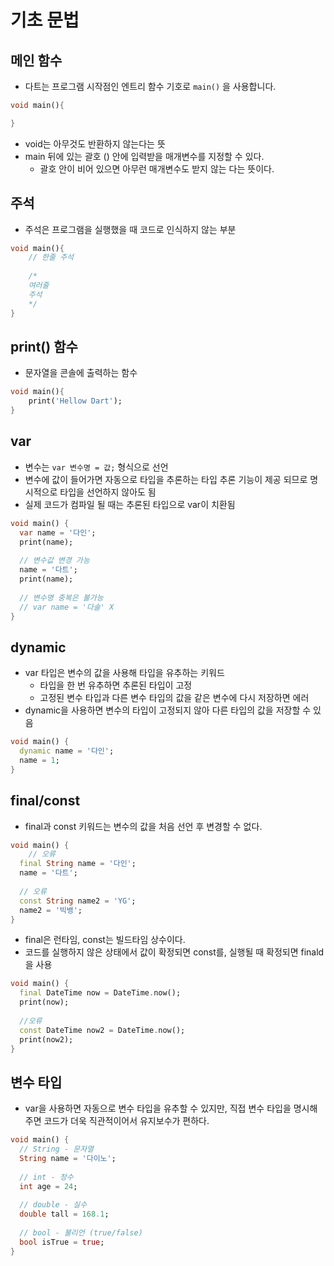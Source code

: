 # 기초 문법

## 메인 함수

- 다트는 프로그램 시작점인 엔트리 함수 기호로 `main()` 을 사용합니다.

```dart
void main(){

}
```

- void는 아무것도 반환하지 않는다는 뜻
- main 뒤에 있는 괄호 () 안에 입력받을 매개변수를 지정할 수 있다.
    - 괄호 안이 비어 있으면 아무런 매개변수도 받지 않는 다는 뜻이다.

## 주석

- 주석은 프로그램을 실행했을 때 코드로 인식하지 않는 부분

```dart
void main(){
	// 한줄 주석
	
	/*
	여러줄
	주석
	*/
}
```

## print() 함수

- 문자열을 콘솔에 출력하는 함수

```dart
void main(){
	print('Hellow Dart');
}
```

## var

- 변수는 `var 변수명 = 값;` 형식으로 선언
- 변수에 값이 들어가면 자동으로 타입을 추론하는 타입 추론 기능이 제공 되므로 명시적으로 타입을 선언하지 않아도 됨
- 실제 코드가 컴파일 될 때는 추론된 타입으로 var이 치환됨

```dart
void main() {
  var name = '다인';
  print(name);
  
  // 변수값 변경 가능
  name = '다트';
  print(name);
  
  // 변수명 중복은 불가능
  // var name = '다솔' X
}
```

## dynamic

- var 타입은 변수의 값을 사용해 타입을 유추하는 키워드
    - 타입을 한 번 유추하면 추론된 타입이 고정
    - 고정된 변수 타입과 다른 변수 타입의 값을 같은 변수에 다시 저장하면 에러
- dynamic을 사용하면 변수의 타입이 고정되지 않아 다른 타입의 값을 저장할 수 있음

```dart
void main() {
  dynamic name = '다인';
  name = 1;
}
```

## final/const

- final과 const 키워드는 변수의 값을 처음 선언 후 변경할 수 없다.

```dart
void main() {
	// 오류
  final String name = '다인';
  name = '다트';
  
  // 오류
  const String name2 = 'YG';
  name2 = '빅뱅';
}
```

- final은 런타임, const는 빌드타임 상수이다.
- 코드를 실행하지 않은 상태에서 값이 확정되면 const를, 실행될 때 확정되면 finald을 사용

```dart
void main() {
  final DateTime now = DateTime.now();
  print(now);
  
  //오류
  const DateTime now2 = DateTime.now();
  print(now2);
}
```

## 변수 타입

- var을 사용하면 자동으로 변수 타입을 유추할 수 있지만, 직접 변수 타입을 명시해주면 코드가 더욱 직관적이어서 유지보수가 편하다.

```dart
void main() {
  // String - 문자열
  String name = '다이노';
  
  // int - 정수
  int age = 24;
  
  // double - 실수
  double tall = 168.1;
  
  // bool - 불리언 (true/false)
  bool isTrue = true;
}

```